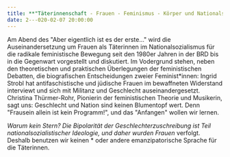 ```yaml
---
title: **"Täterinnenschaft - Frauen - Feminismus - Körper und Nationalsozialismus- Deutschland, nein danke!"**
date: 2---020-02-07 20:00:00
---
```


Am Abend des "Aber eigentlich ist es der erste..." wird die
Auseinandersetzung um Frauen als Täterinnen im Nationalsozialismus für
die radikale feministische Bewegung seit den 1980er Jahren in der BRD
bis in die Gegenwart vorgestellt und diskutiert. Im Vodergrund stehen,
neben den theoretischen und praktischen Überlegungen der feministischen
Debatten, die biografischen Entscheidungen zweier Feminist*innen: Ingrid
Strobl hat antifaschistische und jüdische Frauen im bewaffneten
Widerstand interviewt und sich mit Militanz und Geschlecht
auseinandergesetzt. Christina Thürmer-Rohr, Pionierin der feministischen
Theorie und Musikerin, sagt uns: Geschlecht und Nation sind keinen
Blumentopf wert. Denn "Frausein allein ist kein Programm!", und das
"Anfangen" wollen wir lernen.

*Warum kein Stern?
Die Bipolarität der Geschlechterzuschreibung ist Teil
nationalsozialistischer Ideologie, und daher wurden Frauen* verfolgt.
Deshalb benutzen wir keinen * oder andere emanzipatorische Sprache für
die Täterinnen.
